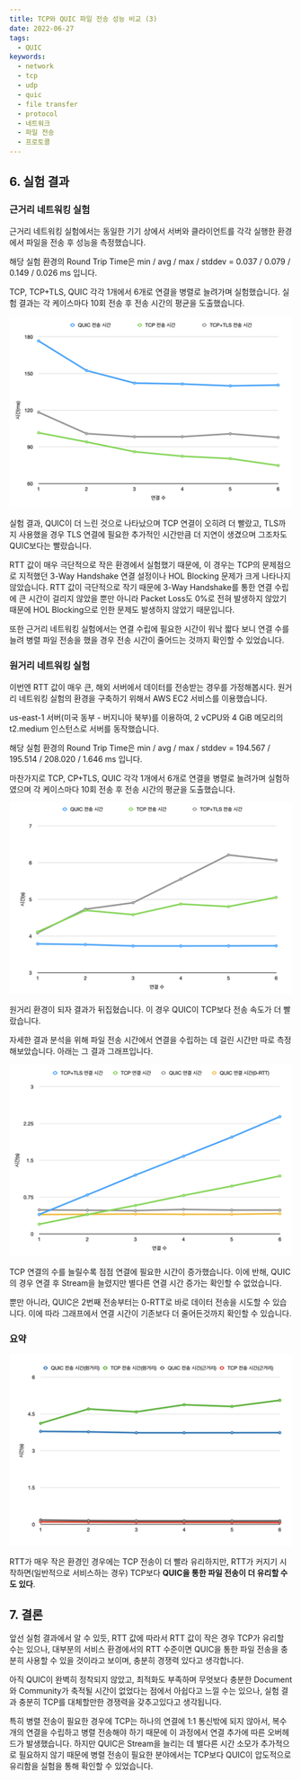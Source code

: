 ```yaml
---
title: TCP와 QUIC 파일 전송 성능 비교 (3)
date: 2022-06-27
tags:
  - QUIC
keywords:
  - network
  - tcp
  - udp
  - quic
  - file transfer
  - protocol
  - 네트워크
  - 파일 전송
  - 프로토콜
---
```


## 6. 실험 결과

### 근거리 네트워킹 실험

근거리 네트워킹 실험에서는 동일한 기기 상에서 서버와 클라이언트를 각각 실행한 환경에서 파일을 전송 후 성능을 측정했습니다.

해당 실험 환경의 Round Trip Time은 min / avg / max / stddev = 0.037 / 0.079 / 0.149 / 0.026 ms 입니다.

TCP, TCP+TLS, QUIC 각각 1개에서 6개로 연결을 병렬로 늘려가며 실험했습니다. 실험 결과는 각 케이스마다 10회 전송 후 전송 시간의 평균을 도출했습니다.

![근거리](1.png)

실험 결과, QUIC이 더 느린 것으로 나타났으며 TCP 연결이 오히려 더 빨랐고, TLS까지 사용했을 경우 TLS 연결에 필요한 추가적인 시간만큼 더 지연이 생겼으며 그조차도 QUIC보다는 빨랐습니다.

RTT 값이 매우 극단적으로 작은 환경에서 실험했기 때문에, 이 경우는 TCP의 문제점으로 지적했던 3-Way Handshake 연결 설정이나 HOL Blocking 문제가 크게 나타나지 않았습니다. RTT 값이 극단적으로 작기 때문에 3-Way Handshake를 통한 연결 수립에 큰 시간이 걸리지 않았을 뿐만 아니라 Packet Loss도 0%로 전혀 발생하지 않았기 때문에 HOL Blocking으로 인한 문제도 발생하지 않았기 때문입니다.

또한 근거리 네트워킹 실험에서는 연결 수립에 필요한 시간이 워낙 짧다 보니 연결 수를 늘려 병렬 파일 전송을 했을 경우 전송 시간이 줄어드는 것까지 확인할 수 있었습니다.

### 원거리 네트워킹 실험

이번엔 RTT 값이 매우 큰, 해외 서버에서 데이터를 전송받는 경우를 가정해봅시다. 원거리 네트워킹 실험의 환경을 구축하기 위해서 AWS EC2 서비스를 이용했습니다.

us-east-1 서버(미국 동부 - 버지니아 북부)를 이용하여, 2 vCPU와 4 GiB 메모리의 t2.medium 인스턴스로 서버를 동작했습니다.

해당 실험 환경의 Round Trip Time은 min / avg / max / stddev = 194.567 / 195.514 / 208.020 / 1.646 ms 입니다.

마찬가지로 TCP, CP+TLS, QUIC 각각 1개에서 6개로 연결을 병렬로 늘려가며 실험하였으며 각 케이스마다 10회 전송 후 전송 시간의 평균을 도출했습니다.

![원거리](2.png)

원거리 환경이 되자 결과가 뒤집혔습니다. 이 경우 QUIC이 TCP보다 전송 속도가 더 빨랐습니다.

자세한 결과 분석을 위해 파일 전송 시간에서 연결을 수립하는 데 걸린 시간만 따로 측정해보았습니다. 아래는 그 결과 그래프입니다.

![연결 시간](3.png)

TCP 연결의 수를 늘릴수록 점점 연결에 필요한 시간이 증가했습니다. 이에 반해, QUIC의 경우 연결 후 Stream을 늘렸지만 별다른 연결 시간 증가는 확인할 수 없었습니다.

뿐만 아니라, QUIC은 2번째 전송부터는 0-RTT로 바로 데이터 전송을 시도할 수 있습니다. 이에 따라 그래프에서 연결 시간이 기존보다 더 줄어든것까지 확인할 수 있습니다.

### 요약

![요약](4.png)

RTT가 매우 작은 환경인 경우에는 TCP 전송이 더 빨라 유리하지만, RTT가 커지기 시작하면(일반적으로 서비스하는 경우) TCP보다 **QUIC을 통한 파일 전송이 더 유리할 수도 있다**.

## 7. 결론

앞선 실험 결과에서 알 수 있듯, RTT 값에 따라서 RTT 값이 작은 경우 TCP가 유리할 수는 있으나, 대부분의 서비스 환경에서의 RTT 수준이면 QUIC을 통한 파일 전송을 충분히 사용할 수 있을 것이라고 보이며, 충분히 경쟁력 있다고 생각합니다.

아직 QUIC이 완벽히 정착되지 않았고, 최적화도 부족하며 무엇보다 충분한 Document와 Community가 축적될 시간이 없었다는 점에서 아쉽다고 느낄 수는 있으나, 실험 결과 충분히 TCP를 대체할만한 경쟁력을 갖추고있다고 생각됩니다.

특히 병렬 전송이 필요한 경우에 TCP는 하나의 연결에 1:1 통신밖에 되지 않아서, 복수 개의 연결을 수립하고 병렬 전송해야 하기 때문에 이 과정에서 연결 추가에 따른 오버헤드가 발생했습니다. 하지만 QUIC은 Stream을 늘리는 데 별다른 시간 소모가 추가적으로 필요하지 않기 때문에 병렬 전송이 필요한 분야에서는 TCP보다 QUIC이 압도적으로 유리함을 실험을 통해 확인할 수 있었습니다.